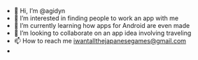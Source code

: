 - 👋 Hi, I’m @agidyn
- 👀 I’m interested in finding people to work an app with me
- 🌱 I’m currently learning how apps for Android are even made
- 💞️ I’m looking to collaborate on an app idea involving traveling 
- 📫 How to reach me iwantallthejapanesegames@gmail.com
- 

